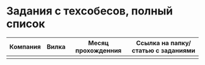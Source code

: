 # Задания с техсобесов, полный список



| Компания | Вилка | Месяц прохожденния | Ссылка на папку/статью с заданиями |
| -------- | ----- | ------------------ | ---------------------------------- |
|          |       |                    |                                    |

